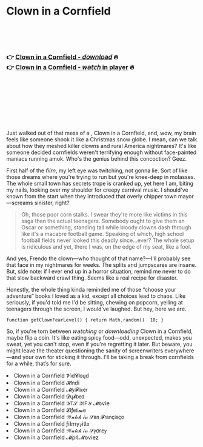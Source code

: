 <h1>Clown in a Cornfield</h1>

<br><br><br>

<h3>👉 <a href="https://Kevins-porcaloncums1976.github.io/opbksmityy/">Clown in a Cornfield - 𝘥𝘰𝘸𝘯𝘭𝘰𝘢𝘥</a> 🔥<br>
👉 <a href="https://Kevins-porcaloncums1976.github.io/opbksmityy/">Clown in a Cornfield - 𝘸𝘢𝘵𝘤𝘩 in player</a> 🔥
</h3>



<br><br><br><br><br><br><br>


Just walked out of that mess of a  , Clown in a Cornfield, and, wow, my brain feels like someone shook it like a Christmas snow globe. I mean, can we talk about how they meshed killer clowns and rural America nightmares? It's like someone decided cornfields weren't terrifying enough without face-painted maniacs running amok. Who's the genius behind this concoction? Geez.

First half of the 𝘧𝘪𝘭𝘮, my left eye was twitching, not gonna lie. Sort of like those dreams where you're trying to run but you're knee-deep in molasses. The whole small town has secrets trope is cranked up, yet here I am, biting my nails, looking over my shoulder for creepy carnival music. I should've known from the start when they introduced that overly chipper town mayor—screams sinister, right?

> Oh, those poor corn stalks. I swear they're more like victims in this saga than the actual teenagers. Somebody ought to give them an Oscar or something, standing tall while bloody clowns dash through like it's a macabre football game. Speaking of which, high school football fields never looked this deadly since...ever? The whole setup is ridiculous and yet, there I was, on the edge of my seat, like a fool.

And yes, Frendo the clown—who thought of that name?—I'll probably see that face in my nightmares for weeks. The splits and jumpscares are insane. But, side note: if I ever end up in a horror   situation, remind me never to do that slow backward crawl thing. Seems like a real recipe for disaster.

Honestly, the whole thing kinda reminded me of those “choose your adventure” books I loved as a kid, except all choices lead to chaos. Like seriously, if you'd told me I'd be sitting, chewing on popcorn, yelling at teenagers through the screen, I would’ve laughed. But hey, here we are.

`function getClownFearLevel() { return Math.random()  10; }`

So, if you're torn between 𝘸𝘢𝘵𝘤𝘩𝘪𝘯𝘨 or 𝘥𝘰𝘸𝘯𝘭𝘰𝘢𝘥𝘪𝘯𝘨 Clown in a Cornfield, maybe flip a coin. It's like eating spicy food—odd, unexpected, makes you sweat, yet you can't stop, even if you're regretting it later. But beware, you might leave the theater questioning the sanity of screenwriters everywhere—and your own for sticking it through. I'll be taking a break from cornfields for a while, that’s for sure.

<li>Clown in a Cornfield 𝓥𝗂ԁ𝓒𝗅𝗈ųԁ</li>
<li>Clown in a Cornfield 𝓗𝗂𝗇ԁ𝗂</li>
<li>Clown in a Cornfield 𝓜𝗒𝓕𝗅𝗂𝗑𝖾𝗋</li>
<li>Clown in a Cornfield 𝓓ų𝓫𝖻𝖾𝖽</li>
<li>Clown in a Cornfield 𝒴𝖳𝒮 𝒴𝖨𝖥𝒴 𝓜𝗈ν𝗂𝖾</li>
<li>Clown in a Cornfield 𝓛𝗂ƒ𝖾𝗍𝗂𝓶𝖾</li>
<li>Clown in a Cornfield 𝒲𝒶𝓉𝒸𝒽 𝒾𝓃 𝒮𝖺𝗇 𝓕𝗋𝖺𝗇ç𝗂𝗌ç𝗈</li>
<li>Clown in a Cornfield ƒ𝗂𝗅𝗆𝗒𝓏𝗂𝗅𝗅𝖆</li>
<li>Clown in a Cornfield 𝒲𝒶𝓉𝒸𝒽 𝒾𝓃 𝒮𝗒𝖽𝗇𝖾𝗒</li>
<li>Clown in a Cornfield 𝓜ρ𝟜𝓜𝗈ν𝗂𝖾𝗓</li>
